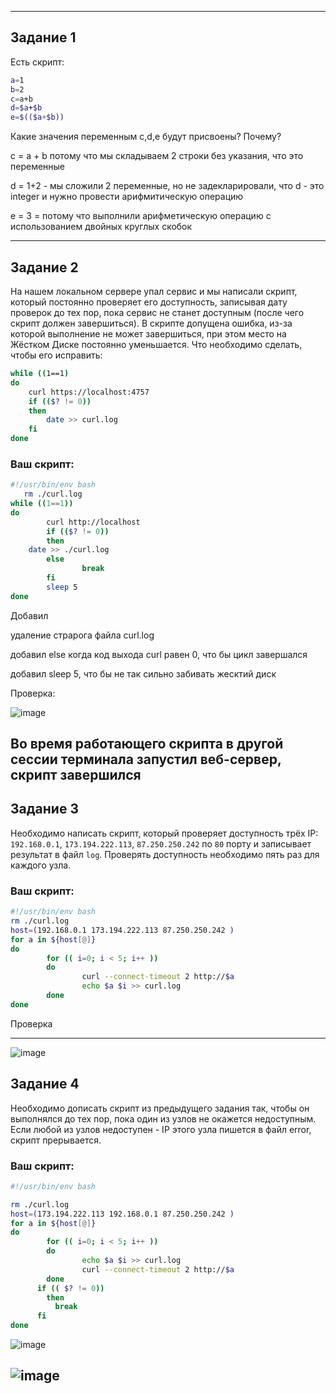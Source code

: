 
------

## Задание 1

Есть скрипт:
```bash
a=1
b=2
c=a+b
d=$a+$b
e=$(($a+$b))
```

Какие значения переменным c,d,e будут присвоены? Почему?

c = a + b потому что мы складываем 2 строки без указания, что это переменные

d = 1+2 - мы сложили 2 переменные, но не задекларировали, что d - это integer и нужно провести арифмитическую операцию 

e = 3 = потому что выполнили арифметическую операцию с использованием двойных круглых скобок

----

## Задание 2

На нашем локальном сервере упал сервис и мы написали скрипт, который постоянно проверяет его доступность, записывая дату проверок до тех пор, пока сервис не станет доступным (после чего скрипт должен завершиться). В скрипте допущена ошибка, из-за которой выполнение не может завершиться, при этом место на Жёстком Диске постоянно уменьшается. Что необходимо сделать, чтобы его исправить:
```bash
while ((1==1)
do
	curl https://localhost:4757
	if (($? != 0))
	then
		date >> curl.log
	fi
done
```

### Ваш скрипт:
```bash
#!/usr/bin/env bash
   rm ./curl.log
while ((1==1))
do
        curl http://localhost
        if (($? != 0))     
        then       
	date >> ./curl.log              
        else     
                break               
        fi       
        sleep 5       
done
```
Добавил 

   удаление страрога файла curl.log
   
   добавил else когда код выхода curl равен 0, что бы цикл завершался
   
   добавил sleep 5, что бы не так сильно забивать жесктий диск

Проверка:

![image](https://user-images.githubusercontent.com/42189764/208249425-be135448-1bde-4672-96c3-f40e546795e9.png)

Во время работающего скрипта в другой сессии терминала запустил веб-сервер, скрипт завершился
---

## Задание 3

Необходимо написать скрипт, который проверяет доступность трёх IP: `192.168.0.1`, `173.194.222.113`, `87.250.250.242` по `80` порту и записывает результат в файл `log`. Проверять доступность необходимо пять раз для каждого узла.

### Ваш скрипт:
```bash
#!/usr/bin/env bash
rm ./curl.log
host=(192.168.0.1 173.194.222.113 87.250.250.242 )
for a in ${host[@]}
do
        for (( i=0; i < 5; i++ ))      
        do        
                curl --connect-timeout 2 http://$a                
                echo $a $i >> curl.log               
        done
done
```
Проверка 



---
![image](https://user-images.githubusercontent.com/42189764/208253748-65f4f01e-2bc4-4edc-803c-5dd2db5ccdce.png)
## Задание 4

Необходимо дописать скрипт из предыдущего задания так, чтобы он выполнялся до тех пор, пока один из узлов не окажется недоступным. Если любой из узлов недоступен - IP этого узла пишется в файл error, скрипт прерывается.

### Ваш скрипт:
```bash
#!/usr/bin/env bash

rm ./curl.log
host=(173.194.222.113 192.168.0.1 87.250.250.242 )
for a in ${host[@]}
do
        for (( i=0; i < 5; i++ ))     
        do     
                echo $a $i >> curl.log              
                curl --connect-timeout 2 http://$a
        done    
      if (( $? != 0))
        then  
          break     
      fi   
done
```
![image](https://user-images.githubusercontent.com/42189764/208254107-5f160a06-12ff-4c40-a4e2-adbe9f4aa3ee.png)

![image](https://user-images.githubusercontent.com/42189764/208254122-34f59d1b-28b6-430a-82bc-ab2a3d7dfb66.png)
----